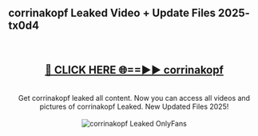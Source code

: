 <h2>corrinakopf Leaked Video + Update Files 2025- tx0d4</h2>
<br>
<div align="center">
<h2><a href="https://libra.edu.pl?corrinakopf" rel="nofollow">🔴 CLICK HERE 🌐==►► corrinakopf</a></h2>
<br>
Get corrinakopf leaked all content. Now you can access all videos and pictures of corrinakopf Leaked. New Updated Files 2025!
<br>
<br>
<a href="https://libra.edu.pl?corrinakopf" rel="nofollow" data-target="animated-image.originalLink"><img src="https://i.ibb.co.com/WyWwxjT/player-gif2.gif" alt="corrinakopf Leaked OnlyFans" style="max-width: 100%; display: inline-block;" data-target="animated-image.originalImage"></a>
</div>
<br>